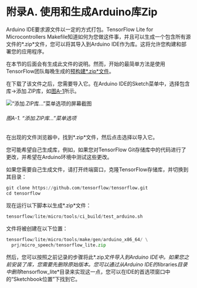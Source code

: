 # 附录A. 使用和生成Arduino库Zip

Arduino IDE要求源文件以一定的方式打包。TensorFlow Lite for Microcontrollers Makefile知道如何为您做这件事，并且可以生成一个包含所有源文件的*.zip*文件，您可以将其导入到Arduino IDE作为库。这将允许您构建和部署您的应用程序。

在本节的后面会有生成此文件的说明。然而，开始的最简单方法是使用TensorFlow团队每晚生成的[预构建*.zip*文件](https://oreil.ly/blgB8)。

在下载了该文件之后，您需要导入它。在Arduino IDE的Sketch菜单中，选择包含库→添加.ZIP库，如[图A-1](#arduino_add_zip_library)所示。

![“添加.ZIP库…”菜单选项的屏幕截图](Images/timl_aa01.png)

###### 图A-1. “添加.ZIP库…”菜单选项

在出现的文件浏览器中，找到*.zip*文件，然后点击选择以导入它。

您可能希望自己生成库，例如，如果您对TensorFlow Git存储库中的代码进行了更改，并希望在Arduino环境中测试这些更改。

如果您需要自己生成文件，请打开终端窗口，克隆TensorFlow存储库，并切换到其目录：

```py
git clone https://github.com/tensorflow/tensorflow.git
cd tensorflow
```

现在运行以下脚本以生成*.zip*文件：

```py
tensorflow/lite/micro/tools/ci_build/test_arduino.sh
```

文件将被创建在以下位置：

```py
tensorflow/lite/micro/tools/make/gen/arduino_x86_64/ \
  prj/micro_speech/tensorflow_lite.zip
```

然后，您可以按照之前记录的步骤将此*.zip*文件导入到Arduino IDE中。如果您之前安装了库，您需要先删除原始版本。您可以通过从Arduino IDE的*libraries*目录中删除*tensorflow_lite*目录来实现这一点，您可以在IDE的首选项窗口中的“Sketchbook位置”下找到它。
